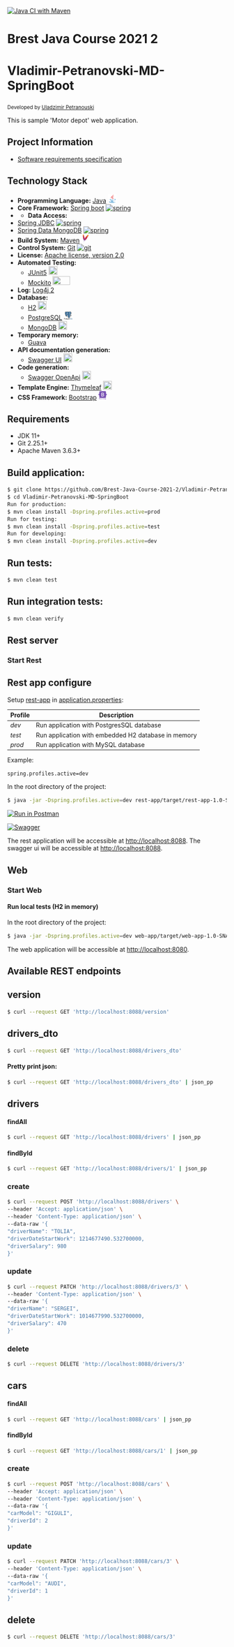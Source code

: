[![Java CI with Maven](https://github.com/Brest-Java-Course-2021-2/Vladimir-Petranovski-MD-SpringBoot/actions/workflows/maven.yml/badge.svg)](https://github.com/Brest-Java-Course-2021-2/Vladimir-Petranovski-multimodule/actions/workflows/maven.yml)

# Brest Java Course 2021 2

# Vladimir-Petranovski-MD-SpringBoot

<sub>Developed by <a href="https://github.com/Brest-Java-Course-2021-2/Vladimir-Petranovski-MD-SpringBoot">Uladzimir Petranouski</a>


This is sample 'Motor depot' web application.

## Project Information

- [Software requirements specification](documents/src/motor_depot.md)

## Technology Stack

- **Programming Language:** [Java](https://www.java.com)
  <a href="https://www.java.com" target="_blank"> <img src="https://raw.githubusercontent.com/devicons/devicon/master/icons/java/java-original.svg" alt="java" width="20" height="20"/> </a>
- **Core Framework:** [Spring boot](https://spring.io/projects/spring-boot)
  <a href="https://spring.io/projects/spring-boot" target="_blank" rel="noreferrer"> <img src="https://www.vectorlogo.zone/logos/springio/springio-icon.svg" alt="spring" width="18" height="18"/> </a>
- - **Data Access:**
- [Spring JDBC](https://docs.spring.io/spring-framework/docs/5.3.x/reference/html/data-access.html#jdbc)
<a href="https://spring.io/projects/spring-boot" target="_blank" rel="noreferrer"> <img src="https://www.vectorlogo.zone/logos/springio/springio-icon.svg" alt="spring" width="18" height="18"/> </a>
- [Spring Data MongoDB](https://spring.io/projects/spring-data-mongodb)
    <a href="https://spring.io/projects/spring-boot" target="_blank" rel="noreferrer"> <img src="https://www.vectorlogo.zone/logos/springio/springio-icon.svg" alt="spring" width="18" height="18"/> </a>
- **Build System:** [Maven](https://maven.apache.org/) <img height="20" width="20" src="https://raw.githubusercontent.com/vscode-icons/vscode-icons/master/icons/file_type_maven.svg"/>
- **Control System:** [Git](https://git-scm.com/) <a href="https://git-scm.com/" target="_blank" rel="noreferrer"> <img src="https://www.vectorlogo.zone/logos/git-scm/git-scm-icon.svg" alt="git" width="18" height="18"/> </a>
- **License:** [Apache license, version 2.0](http://www.apache.org/licenses/LICENSE-2.0)
- **Automated Testing:**
  - [JUnit5](https://junit.org/junit5/) <img height="20" width="20" src="https://unpkg.com/simple-icons@v6/icons/junit5.svg"/>
  - [Mockito](http://site.mockito.org/) <img height="20" width="40" src="https://cdn.nearsoft.com/uploads/2017/11/annotation-magic-with-mockito-mock-and-spy-lede.png"/>
- **Log:** [Log4j 2](https://logging.apache.org/log4j/2.x/)
- **Database:**
  - [H2](http://www.h2database.com/html/main.html) <img height="20" width="20" src="https://www.h2database.com/html/images/h2-logo-2.png"/>
  - [PostgreSQL](https://www.postgresql.org/) <a href="https://www.postgresql.org" target="_blank" rel="noreferrer"> <img src="https://raw.githubusercontent.com/devicons/devicon/master/icons/postgresql/postgresql-original-wordmark.svg" alt="postgresql" width="20" height="20"/> </a>
  - [MongoDB](https://www.mongodb.com/) <img height="20" width="20" src="https://www.opc-router.de/wp-content/uploads/2021/03/mongodb_thumbnail.png"/>
- **Temporary memory:**
  - [Guava](https://www.baeldung.com/guava-guide)
- **API documentation generation:**
  - [Swagger UI](https://swagger.io/tools/swagger-ui/) <img height="20" width="20" src="https://raw.githubusercontent.com/AliasIO/wappalyzer/master/src/drivers/webextension/images/icons/Swagger%20UI.svg"/>
- **Code generation:**
  - [Swagger OpenApi](https://swagger.io/specification/) <img height="20" width="20" src="https://raw.githubusercontent.com/AliasIO/wappalyzer/master/src/drivers/webextension/images/icons/Swagger%20UI.svg"/>
- **Template Engine:** [Thymeleaf](https://www.thymeleaf.org/) <img height="20" width="20" src="https://unpkg.com/simple-icons@v6/icons/thymeleaf.svg"/>
- **CSS Framework:** [Bootstrap](https://getbootstrap.com/) <a href="https://getbootstrap.com" target="_blank" rel="noreferrer"> <img src="https://raw.githubusercontent.com/devicons/devicon/master/icons/bootstrap/bootstrap-plain-wordmark.svg" alt="bootstrap" width="20" height="20"/> </a>

## Requirements

* JDK 11+
* Git 2.25.1+
* Apache Maven 3.6.3+

## Build application:
```bash
$ git clone https://github.com/Brest-Java-Course-2021-2/Vladimir-Petranovski-MD-SpringBoot
$ cd Vladimir-Petranovski-MD-SpringBoot
Run for production:
$ mvn clean install -Dspring.profiles.active=prod
Run for testing:
$ mvn clean install -Dspring.profiles.active=test
Run for developing:
$ mvn clean install -Dspring.profiles.active=dev
```

## Run tests:
```bash
$ mvn clean test
```

## Run integration tests:
```bash
$ mvn clean verify
```

## Rest server

### Start Rest

## Rest app configure

Setup [rest-app](/rest-app) in [application.properties](/rest-app/src/main/resources/application.properties):

| Profile | Description                                         |
|---------|-----------------------------------------------------|
| *dev*   | Run application with PostgresSQL database           |                                   |
| *test*  | Run application with embedded H2 database in memory |
| *prod*  | Run application with MySQL database                 |                              |

Example:
```
spring.profiles.active=dev
```

In the root directory of the project:
```bash
$ java -jar -Dspring.profiles.active=dev rest-app/target/rest-app-1.0-SNAPSHOT.jar
```

[![Run in Postman](https://run.pstmn.io/button.svg)](https://app.getpostman.com/run-collection/18999675-2eae966d-2b48-4890-91ff-a0d7f181caa6?action=collection%2Ffork&collection-url=entityId%3D18999675-2eae966d-2b48-4890-91ff-a0d7f181caa6%26entityType%3Dcollection%26workspaceId%3D56c614c7-7bb5-44fe-b171-746dba387b30)

[![Swagger](https://img.shields.io/badge/Swagger-85EA2D?style=for-the-badge&logo=Swagger&logoColor=black)](http://localhost:8088/swagger-ui/)

The rest application will be accessible at [http://localhost:8088](http://localhost:8088).
The swagger ui will be accessible at [http://localhost:8088](http://localhost:8088/swagger-ui/).

## Web

### Start Web
#### Run local tests (H2 in memory)

In the root directory of the project:
```bash
$ java -jar -Dspring.profiles.active=dev web-app/target/web-app-1.0-SNAPSHOT.jar
```
The web application will be accessible at [http://localhost:8080](http://localhost:8080).

## Available REST endpoints

## version

```bash
$ curl --request GET 'http://localhost:8088/version'
```

## drivers_dto

```bash
$ curl --request GET 'http://localhost:8088/drivers_dto'
```

#### Pretty print json:

```bash
$ curl --request GET 'http://localhost:8088/drivers_dto' | json_pp
```

## drivers

#### findAll

```bash
$ curl --request GET 'http://localhost:8088/drivers' | json_pp
```

#### findById

```bash
$ curl --request GET 'http://localhost:8088/drivers/1' | json_pp
```

### create

```bash
$ curl --request POST 'http://localhost:8088/drivers' \
--header 'Accept: application/json' \
--header 'Content-Type: application/json' \
--data-raw '{
"driverName": "TOLIA",
"driverDateStartWork": 1214677490.532700000,
"driverSalary": 980
}'
```

### update

```bash
$ curl --request PATCH 'http://localhost:8088/drivers/3' \
--header 'Content-Type: application/json' \
--data-raw '{
"driverName": "SERGEI",
"driverDateStartWork": 1014677990.532700000,
"driverSalary": 470
}'
```

### delete

```bash
$ curl --request DELETE 'http://localhost:8088/drivers/3'
```

## cars

#### findAll

```bash
$ curl --request GET 'http://localhost:8088/cars' | json_pp
```

#### findById

```bash
$ curl --request GET 'http://localhost:8088/cars/1' | json_pp
```

### create

```bash
$ curl --request POST 'http://localhost:8088/cars' \
--header 'Accept: application/json' \
--header 'Content-Type: application/json' \
--data-raw '{
"carModel": "GIGULI",
"driverId": 2
}'
```

### update

```bash
$ curl --request PATCH 'http://localhost:8088/cars/3' \
--header 'Content-Type: application/json' \
--data-raw '{
"carModel": "AUDI",
"driverId": 1
}'
```

## delete

```bash
$ curl --request DELETE 'http://localhost:8088/cars/3'
```